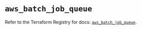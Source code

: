 # `aws_batch_job_queue`

Refer to the Terraform Registry for docs: [`aws_batch_job_queue`](https://registry.terraform.io/providers/hashicorp/aws/5.68.0/docs/resources/batch_job_queue).
